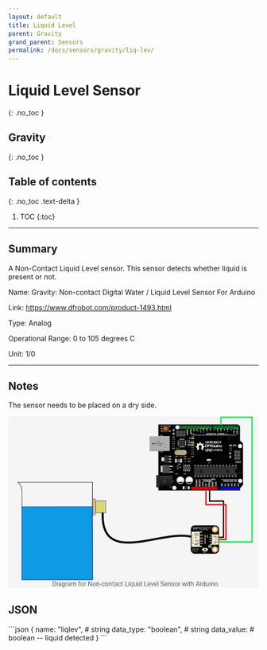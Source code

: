 ```yaml
---
layout: default
title: Liquid Level
parent: Gravity
grand_parent: Sensors
permalink: /docs/sensors/gravity/liq-lev/
---
```


# Liquid Level Sensor
{: .no_toc }
## Gravity
{: .no_toc }

## Table of contents
{: .no_toc .text-delta }

1. TOC
{:toc}

---

## Summary

A Non-Contact Liquid Level sensor. This sensor detects whether liquid is present or not. 

Name: Gravity: Non-contact Digital Water / Liquid Level Sensor For Arduino

Link: https://www.dfrobot.com/product-1493.html

Type: Analog 

Operational Range: 0 to 105 degrees C

Unit: 1/0


---
## Notes
The sensor needs to be placed on a dry side. 

![Diagram](/sensors/assests/liquid_level_diagrama.jpg)

## JSON 

<div class="code-example" markdown="1">
```json
{
  name: "liqlev",      # string
  data_type: "boolean",    # string
  data_value:       # boolean -- liquid detected
}
```
</div>